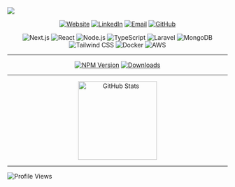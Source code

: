 <div>
  <img src="https://media.licdn.com/dms/image/v2/D5616AQF-6anv0BuAhA/profile-displaybackgroundimage-shrink_350_1400/B56ZbkHkb_GgAc-/0/1747583914353?e=1760572800&v=beta&t=FrjAnpoqKelnACR2IIn7o2pk1N7P-auu6n3QRrZaQpo"/>
</div>

<div align="center">
  
  [![Website](https://img.shields.io/badge/Portfolio-000?style=for-the-badge&logo=vercel&logoColor=fff)](https://www.rudalkunwar.com.np/)
  [![LinkedIn](https://img.shields.io/badge/LinkedIn-0A66C2?style=for-the-badge&logo=linkedin&logoColor=fff)](https://np.linkedin.com/in/rudal-kunwar-4561bb260)
  [![Email](https://img.shields.io/badge/Email-EA4335?style=for-the-badge&logo=gmail&logoColor=fff)](mailto:ruzalkunwar@gmail.com)
  [![GitHub](https://img.shields.io/badge/GitHub-181717?style=for-the-badge&logo=github&logoColor=fff)](https://github.com/rudalkunwar)

</div>
<div align="center">

![Next.js](https://img.shields.io/badge/Next.js-000?style=for-the-badge&logo=next.js&logoColor=fff)
![React](https://img.shields.io/badge/React-61DAFB?style=for-the-badge&logo=react&logoColor=000)
![Node.js](https://img.shields.io/badge/Node.js-339933?style=for-the-badge&logo=node.js&logoColor=fff)
![TypeScript](https://img.shields.io/badge/TypeScript-3178C6?style=for-the-badge&logo=typescript&logoColor=fff)
![Laravel](https://img.shields.io/badge/Laravel-3776AB?style=for-the-badge&logo=laravel&logoColor=fff)
![MongoDB](https://img.shields.io/badge/MongoDB-47A248?style=for-the-badge&logo=mongodb&logoColor=fff)
![Tailwind CSS](https://img.shields.io/badge/Tailwind-06B6D4?style=for-the-badge&logo=tailwind-css&logoColor=fff)
![Docker](https://img.shields.io/badge/Docker-2496ED?style=for-the-badge&logo=docker&logoColor=fff)
![AWS](https://img.shields.io/badge/AWS-232F3E?style=for-the-badge&logo=amazon-aws&logoColor=fff)

</div>

---
<div align="center">
  
  [![NPM Version](https://img.shields.io/npm/v/rudal-cipher-toolkit?style=for-the-badge&logo=npm&logoColor=fff&color=CB3837)](https://www.npmjs.com/package/rudal-cipher-toolkit)
  [![Downloads](https://img.shields.io/npm/dm/rudal-cipher-toolkit?style=for-the-badge&logo=npm&logoColor=fff&color=231F20)](https://www.npmjs.com/package/rudal-cipher-toolkit)

</div>

---

<div align="center">
 <picture> <source srcset="https://github-readme-stats.vercel.app/api?username=rudalkunwar&show_icons=true&theme=radical&bg_color=0D1117&hide_border=true" media="(prefers-color-scheme: dark)" /> <source srcset="https://github-readme-stats.vercel.app/api?username=rudalkunwar&show_icons=true&theme=default&hide_border=true" media="(prefers-color-scheme: light)" /> <img height="180em" src="https://github-readme-stats.vercel.app/api?username=rudalkunwar&show_icons=true&hide_border=true" alt="GitHub Stats"/> </picture> 
</div>


---
![Profile Views](https://komarev.com/ghpvc/?username=rudalkunwar&color=3B82F6&style=for-the-badge)

</div>
